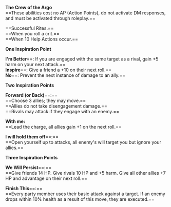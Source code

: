 **The Crew of the Argo**  
==These abilities cost no AP (Action Points), do not activate DM responses, and must be activated through roleplay.==
 
==Successful Rites.==  
==When you roll a crit.==  
==When 10 Help Actions occur.==
 
**One Inspiration Point**
 
**I'm Better**==: If you are engaged with the same target as a rival, gain +5 harm on your next attack.==  
**Inspire**==: Give a friend a +10 on their next roll.==  
**No**==: Prevent the next instance of damage to an ally.==
   

**Two Inspiration Points**
 
**Forward (or Back)**==:==  
==Choose 3 allies; they may move.==  
==Allies do not take disengagement damage.==  
==Rivals may attack if they engage with an enemy.==
 
**With me:**  
==Lead the charge, all allies gain +1 on the next roll.==
 
**I will hold them off**==:==  
==Open yourself up to attacks, all enemy's will target you but ignore your allies.==
   

**Three Inspiration Points**
 
**We Will Persist**==:==  
==Give friends 14 HP. Give rivals 10 HP and +5 harm. Give all other allies +7 HP and advantage on their next roll.==
 
**Finish This**==:==  
==Every party member uses their basic attack against a target. If an enemy drops within 10% health as a result of this move, they are executed.==